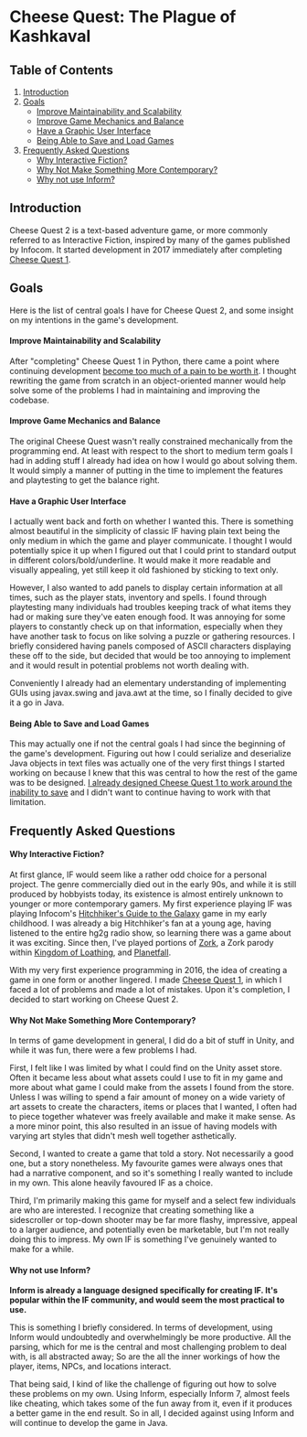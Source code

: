 Cheese Quest: The Plague of Kashkaval
=====================================

Table of Contents
-----------------
1. [Introduction](#introduction)
2. [Goals](#goals)
    - [Improve Maintainability and Scalability](#improve-maintainability-and-scalability)
    - [Improve Game Mechanics and Balance](#improve-game-mechanics-and-balance)
    - [Have a Graphic User Interface](#have-a-graphic-user-interface)
    - [Being Able to Save and Load Games](#being-able-to-save-and-load-games)
3. [Frequently Asked Questions](#frequently-asked-questions)
    - [Why Interactive Fiction?](#why-interactive-fiction)
    - [Why Not Make Something More Contemporary?](#why-not-make-something-more-contemporary)
    - [Why not use Inform?](#why-not-use-inform)

Introduction
------------
Cheese Quest 2 is a text-based adventure game, or more commonly referred to as Interactive Fiction, inspired by many of the games published by Infocom.
It started development in 2017 immediately after completing [Cheese Quest 1](https://github.com/EvanQuan/CheeseQuest1).

Goals
-----
Here is the list of central goals I have for Cheese Quest 2, and some insight on my intentions in the game's development.

#### Improve Maintainability and Scalability

After "completing" Cheese Quest 1 in Python, there came a point where continuing development [become too much of a pain to be worth it](https://github.com/EvanQuan/CheeseQuest1#completion-and-abandonment).
I thought rewriting the game from scratch in an object-oriented manner would help solve some of the problems I had in maintaining and improving the codebase.


#### Improve Game Mechanics and Balance

The original Cheese Quest wasn't really constrained mechanically from the programming end.
At least with respect to the short to medium term goals I had in adding stuff I already had idea on how I would go about solving them.
It would simply a manner of putting in the time to implement the features and playtesting to get the balance right.

#### Have a Graphic User Interface
I actually went back and forth on whether I wanted this.
There is something almost beautiful in the simplicity of classic IF having plain text being the only medium in which the game and player communicate.
I thought I would potentially spice it up when I figured out that I could print to standard output in different colors/bold/underline. It would make it more readable and visually appealing, yet still keep it old fashioned by sticking to text only.

However, I also wanted to add panels to display certain information at all times, such as the player stats, inventory and spells.
I found through playtesting many individuals had troubles keeping track of what items they had or making sure they've eaten enough food. It was annoying for some players to constantly check up on that information, especially when they have another task to focus on like solving a puzzle or gathering resources.
I briefly considered having panels composed of ASCII characters displaying these off to the side, but decided that would be too annoying to implement and it would result in potential problems not worth dealing with.

Conveniently I already had an elementary understanding of implementing GUIs using javax.swing and java.awt at the time, so I finally decided to give it a go in Java.

#### Being Able to Save and Load Games
This may actually one if not the central goals I had since the beginning of the game's development.
Figuring out how I could serialize and deserialize Java objects in text files was actually one of the very first things I started working on because I knew that this was central to how the rest of the game was to be designed.
[I already designed Cheese Quest 1 to work around the inability to save](https://github.com/EvanQuan/CheeseQuest1#altneratives-to-saving) and I didn't want to continue having to work with that limitation.

Frequently Asked Questions
--------------------------

#### Why Interactive Fiction?
At first glance, IF would seem like a rather odd choice for a personal project.
The genre commercially died out in the early 90s, and while it is still produced by hobbyists today, its existence is almost entirely unknown to younger or more contemporary gamers.
My first experience playing IF was playing Infocom's [Hitchhiker's Guide to the Galaxy](http://www.bbc.co.uk/radio4/hitchhikers/game.shtml) game in my early childhood.
I was already a big Hitchhiker's fan at a young age, having listened to the entire hg2g radio show, so learning there was a game about it was exciting.
Since then, I've played portions of [Zork](https://en.wikipedia.org/wiki/Zork_I), a Zork parody within [Kingdom of Loathing](kingdomofloathing.com), and [Planetfall](https://en.wikipedia.org/wiki/Planetfall).

With my very first experience programming in 2016, the idea of creating a game in one form or another lingered.
I made [Cheese Quest 1](https://github.com/EvanQuan/CheeseQuest1), in which I faced a lot of problems and made a lot of mistakes.
Upon it's completion, I decided to start working on Cheese Quest 2.

#### Why Not Make Something More Contemporary?
In terms of game development in general, I did do a bit of stuff in Unity, and while it was fun, there were a few problems I had.

First, I felt like I was limited by what I could find on the Unity asset store.
Often it became less about what assets could I use to fit in my game and more about what game I could make from the assets I found from the store.
Unless I was willing to spend a fair amount of money on a wide variety of art assets to create the characters, items or places that I wanted, I often had to piece together whatever was freely available and make it make sense.
As a more minor point, this also resulted in an issue of having models with varying art styles that didn't mesh well together asthetically.

Second, I wanted to create a game that told a story.
Not necessarily a good one, but a story nonetheless.
My favourite games were always ones that had a narrative component, and so it's something I really wanted to include in my own.
This alone heavily favoured IF as a choice.

Third, I'm primarily making this game for myself and a select few individuals are who are interested.
I recognize that creating something like a sidescroller or top-down shooter may be far more flashy, impressive, appeal to a larger audience, and potentially even be marketable, but I'm not really doing this to impress.
My own IF is something I've genuinely wanted to make for a while.

#### Why not use Inform?
**Inform is already a language designed specifically for creating IF. It's popular within the IF community, and would seem the most practical to use.**

This is something I briefly considered.
In terms of development, using Inform would undoubtedly and overwhelmingly be more productive.
All the parsing, which for me is the central and most challenging problem to deal with, is all abstracted away;
So are the all the inner workings of how the player, items, NPCs, and locations interact.

That being said, I kind of like the challenge of figuring out how to solve these problems on my own.
Using Inform, especially Inform 7, almost feels like cheating, which takes some of the fun away from it, even if it produces a better game in the end result.
So in all, I decided against using Inform and will continue to develop the game in Java.
